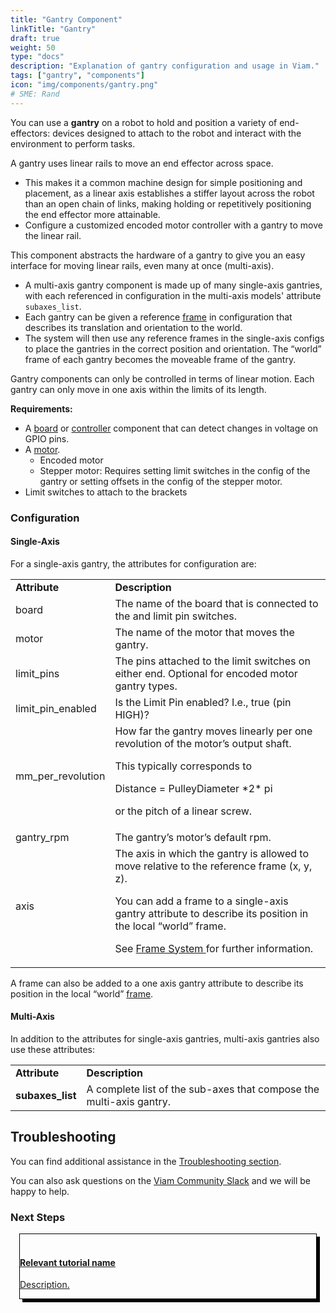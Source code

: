 ```yaml
---
title: "Gantry Component"
linkTitle: "Gantry"
draft: true
weight: 50
type: "docs"
description: "Explanation of gantry configuration and usage in Viam."
tags: ["gantry", "components"]
icon: "img/components/gantry.png"
# SME: Rand
---
```


You can use a **gantry** on a robot to hold and position a variety of end-effectors: devices designed to attach to the robot and interact with the environment to perform tasks.

A gantry uses linear rails to move an end effector across space.

- This makes it a common machine design for simple positioning and placement, as a linear axis establishes a stiffer layout across the robot than an open chain of links, making holding or repetitively positioning the end effector more attainable.
- Configure a customized encoded motor controller with a gantry to move the linear rail.

This component abstracts the hardware of a gantry to give you an easy interface for moving linear rails, even many at once (multi-axis).

- A multi-axis gantry component is made up of many single-axis gantries, with each referenced in configuration in the multi-axis models' attribute `subaxes_list`.
- Each gantry can be given a reference [frame](/services/frame-system/) in configuration that describes its translation and orientation to the world.
- The system will then use any reference frames in the single-axis configs to place the gantries in the correct position and orientation. The “world” frame of each gantry becomes the moveable frame of the gantry.

Gantry components can only be controlled in terms of linear motion.
Each gantry can only move in one axis within the limits of its length.

**Requirements:**

- A [board](/components/board/) or [controller](/components/input-controller/) component that can detect changes in voltage on GPIO pins.
- A [motor](/components/motor/).
  - Encoded motor
  - Stepper motor: Requires setting limit switches in the config of the gantry or setting offsets in the config of the stepper motor.
- Limit switches to attach to the brackets

### Configuration

#### Single-Axis

For a single-axis gantry, the attributes for configuration are:

<table>
  <tr>
    <td>
      <strong>
        Attribute
      </strong>
    </td>
    <td>
      <strong>
        Description
      </strong>
    </td>
  </tr>
  <tr>
    <td>
      board
    </td>
    <td>
      The name of the board that is connected to the and limit pin switches.
    </td>
  </tr>
  <tr>
    <td>
      motor
    </td>
    <td>
      The name of the motor that moves the gantry.
    </td>
  </tr>
  <tr>
    <td>
      limit_pins
    </td>
    <td>
      The pins attached to the limit switches on either end. Optional for encoded
      motor gantry types.
    </td>
  </tr>
  <tr>
    <td>
      limit_pin_enabled
    </td>
    <td>
      Is the Limit Pin enabled? I.e., true (pin HIGH)?
    </td>
  </tr>
  <tr>
    <td>
      mm_per_revolution
    </td>
    <td>
      How far the gantry moves linearly per one revolution of the motor’s output
      shaft.
      <p>
        This typically corresponds to
        <p>
          Distance = PulleyDiameter *2* pi
          <p>
            or the pitch of a linear screw.
    </td>
  </tr>
  <tr>
    <td>
      gantry_rpm
    </td>
    <td>
      The gantry’s motor’s default rpm.
    </td>
  </tr>
  <tr>
    <td>
      axis
    </td>
    <td>
      The axis in which the gantry is allowed to move relative to the reference
      frame (x, y, z).
      <p>
        You can add a frame to a single-axis gantry attribute to describe its
        position in the local “world” frame.
        <p>
          See
          <a href="/services/frame-system">
            Frame System
          </a>
          for further information.
    </td>
  </tr>
</table>

A frame can also be added to a one axis gantry attribute to describe its position in the local “world” [frame](/services/frame-system/).

#### Multi-Axis

In addition to the attributes for single-axis gantries, multi-axis gantries also use these attributes:

<table>
  <tr>
    <td>
      <strong>
        Attribute
      </strong>
    </td>
    <td>
      <strong>
        Description
      </strong>
    </td>
  </tr>
  <tr>
    <td>
      <strong>
        subaxes_list
      </strong>
    </td>
    <td>
      A complete list of the sub-axes that compose the multi-axis gantry.
    </td>
  </tr>
</table>

## Troubleshooting

You can find additional assistance in the [Troubleshooting section](/appendix/troubleshooting/).

You can also ask questions on the [Viam Community Slack](https://join.slack.com/t/viamrobotics/shared_invite/zt-1f5xf1qk5-TECJc1MIY1MW0d6ZCg~Wnw) and we will be happy to help.

### Next Steps

<div class="container text-center">
  <div class="row">
    <div class="col" style="border: 1px solid #000; box-shadow: 5px 5px 0 0 #000; margin: 1em">
        <a href="install">
            <br>
            <h4 style="text-align: left; margin-left: 0px;">Relevant tutorial name</h4>
            <p style="text-align: left;">Description.</p>
        </a>
    </div>
  </div>
</div>
